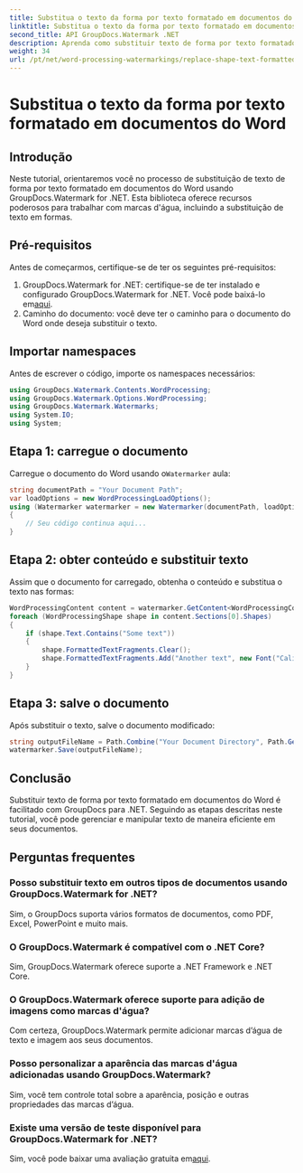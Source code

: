 ```yaml
---
title: Substitua o texto da forma por texto formatado em documentos do Word
linktitle: Substitua o texto da forma por texto formatado em documentos do Word
second_title: API GroupDocs.Watermark .NET
description: Aprenda como substituir texto de forma por texto formatado em documentos do Word usando GroupDocs.Watermark for .NET. Seus recursos de edição de documentos sem esforço.
weight: 34
url: /pt/net/word-processing-watermarkings/replace-shape-text-formatted-text-word-docs/
---
```


# Substitua o texto da forma por texto formatado em documentos do Word

## Introdução
Neste tutorial, orientaremos você no processo de substituição de texto de forma por texto formatado em documentos do Word usando GroupDocs.Watermark for .NET. Esta biblioteca oferece recursos poderosos para trabalhar com marcas d'água, incluindo a substituição de texto em formas.
## Pré-requisitos
Antes de começarmos, certifique-se de ter os seguintes pré-requisitos:
1.  GroupDocs.Watermark for .NET: certifique-se de ter instalado e configurado GroupDocs.Watermark for .NET. Você pode baixá-lo em[aqui](https://releases.groupdocs.com/Watermark/net/).
2. Caminho do documento: você deve ter o caminho para o documento do Word onde deseja substituir o texto.

## Importar namespaces
Antes de escrever o código, importe os namespaces necessários:
```csharp
using GroupDocs.Watermark.Contents.WordProcessing;
using GroupDocs.Watermark.Options.WordProcessing;
using GroupDocs.Watermark.Watermarks;
using System.IO;
using System;
```
## Etapa 1: carregue o documento
 Carregue o documento do Word usando o`Watermarker` aula:
```csharp
string documentPath = "Your Document Path";
var loadOptions = new WordProcessingLoadOptions();
using (Watermarker watermarker = new Watermarker(documentPath, loadOptions))
{
    // Seu código continua aqui...
}
```
## Etapa 2: obter conteúdo e substituir texto
Assim que o documento for carregado, obtenha o conteúdo e substitua o texto nas formas:
```csharp
WordProcessingContent content = watermarker.GetContent<WordProcessingContent>();
foreach (WordProcessingShape shape in content.Sections[0].Shapes)
{
    if (shape.Text.Contains("Some text"))
    {
        shape.FormattedTextFragments.Clear();
        shape.FormattedTextFragments.Add("Another text", new Font("Calibri", 19, FontStyle.Bold), Color.Red, Color.Aqua);
    }
}
```
## Etapa 3: salve o documento
Após substituir o texto, salve o documento modificado:
```csharp
string outputFileName = Path.Combine("Your Document Directory", Path.GetFileName(documentPath));
watermarker.Save(outputFileName);
```

## Conclusão
Substituir texto de forma por texto formatado em documentos do Word é facilitado com GroupDocs para .NET. Seguindo as etapas descritas neste tutorial, você pode gerenciar e manipular texto de maneira eficiente em seus documentos.

## Perguntas frequentes
### Posso substituir texto em outros tipos de documentos usando GroupDocs.Watermark for .NET?
Sim, o GroupDocs suporta vários formatos de documentos, como PDF, Excel, PowerPoint e muito mais.
### O GroupDocs.Watermark é compatível com o .NET Core?
Sim, GroupDocs.Watermark oferece suporte a .NET Framework e .NET Core.
### O GroupDocs.Watermark oferece suporte para adição de imagens como marcas d'água?
Com certeza, GroupDocs.Watermark permite adicionar marcas d’água de texto e imagem aos seus documentos.
### Posso personalizar a aparência das marcas d'água adicionadas usando GroupDocs.Watermark?
Sim, você tem controle total sobre a aparência, posição e outras propriedades das marcas d’água.
### Existe uma versão de teste disponível para GroupDocs.Watermark for .NET?
 Sim, você pode baixar uma avaliação gratuita em[aqui](https://releases.groupdocs.com/).